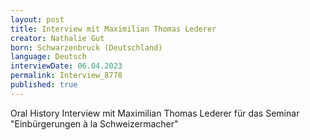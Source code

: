 ```yaml
---
layout: post
title: Interview mit Maximilian Thomas Lederer
creator: Nathalie Gut
born: Schwarzenbruck (Deutschland)
language: Deutsch
interviewDate: 06.04.2023
permalink: Interview_8778
published: true
---
```

Oral History Interview mit Maximilian Thomas Lederer für das Seminar "Einbürgerungen à la Schweizermacher"
